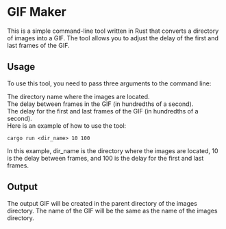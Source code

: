 # GIF Maker
This is a simple command-line tool written in Rust that converts a directory of images into a GIF. The tool allows you to adjust the delay of the first and last frames of the GIF.

## Usage
To use this tool, you need to pass three arguments to the command line:

The directory name where the images are located.  
The delay between frames in the GIF (in hundredths of a second).  
The delay for the first and last frames of the GIF (in hundredths of a second).  
Here is an example of how to use the tool:
```
cargo run <dir_name> 10 100
```
In this example, dir_name is the directory where the images are located, 10 is the delay between frames, and 100 is the delay for the first and last frames.

## Output
The output GIF will be created in the parent directory of the images directory. The name of the GIF will be the same as the name of the images directory.